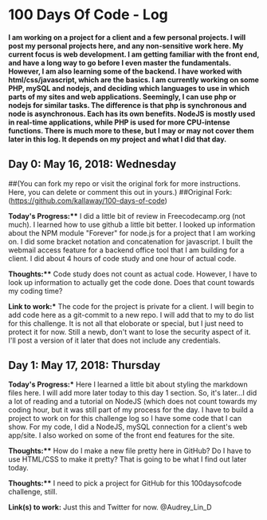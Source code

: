 <!DOCTYPE html>

<h1>100 Days Of Code - Log</h1>
<h4>I am working on a project for a client and a few personal projects.  I will post my personal projects here, and any non-sensitive work here.
My current focus is web development.  I am getting familiar with the front end, and have a long way to go before I even master the fundamentals.
However, I am also learning some of the backend.  I have worked with html/css/javascript, which are the basics.  
I am  currently working on some PHP, mySQL and nodejs, and deciding which languages to use in which parts of my sites and web applications.
Seemingly, I can use php or nodejs for similar tasks.  The difference is that php is synchronous and node is asynchronous.  Each has its own benefits.  
NodeJS is mostly used in real-time applications, while PHP is used for more CPU-intense functions.  There is much more to these, but I may or may not cover them later in this log. 
It depends on my project and what I did that day.  
</h4>

<h2>Day 0: May 16, 2018: Wednesday</h2>

##(You can fork my repo or visit the original fork for more instructions. Here, you can delete or comment this out in yours.)
##Original Fork: (https://github.com/kallaway/100-days-of-code)

<strong>Today's Progress:**</strong> I did a little bit of review in Freecodecamp.org (not much). I learned how to use github a little bit better. I looked up information about the NPM module "Forever" for node.js for a project that I am working on. I did some bracket notation and concatenation for javascript. I built the webmail access feature for a backend office tool that I am building for a client. I did about 4 hours of code study and one hour of actual code.

<strong>Thoughts:**</strong> Code study does not count as actual code. However, I have to look up information to actually get the code done. Does that count towards my coding time?

<Strong>Link to work:*</strong> The code for the project is private for a client. I will begin to add code here as a git-commit to a new repo. I will add that to my to do list for this challenge.
It is not all that eloborate or special, but I just need to protect it for now.  Still a newb, don't want to lose the security aspect of it.  I'll post a version of it later that does not include any credentials.  


<h2>Day 1: May 17, 2018: Thursday</h2>

<strong>Today's Progress:*</strong>  Here I learned a little bit about styling the markdown files here.  I will add more later today to this day 1 section.  So, it's later...I did a lot of reading and a tutorial on NodeJS (which does not count towards my coding hour, but it was still part of my process for the day.  I have to build a project to work on for this challenge log so I have some code that I can show.  For my code, I did a NodeJS, mySQL connection for a client's web app/site.  I also worked on some of the front end features for the site.  


<strong>Thoughts:**</strong> How do I make a new file pretty here in GitHub?  Do I have to use HTML/CSS to make it pretty?  That is going to be what I find out later today.  

<Strong>Thoughts:**</strong>  I need to pick a project for GitHub for this 100daysofcode challenge, still.   

<strong>Link(s) to work:</strong> Just this and Twitter for now.  @Audrey_Lin_D

</html>
